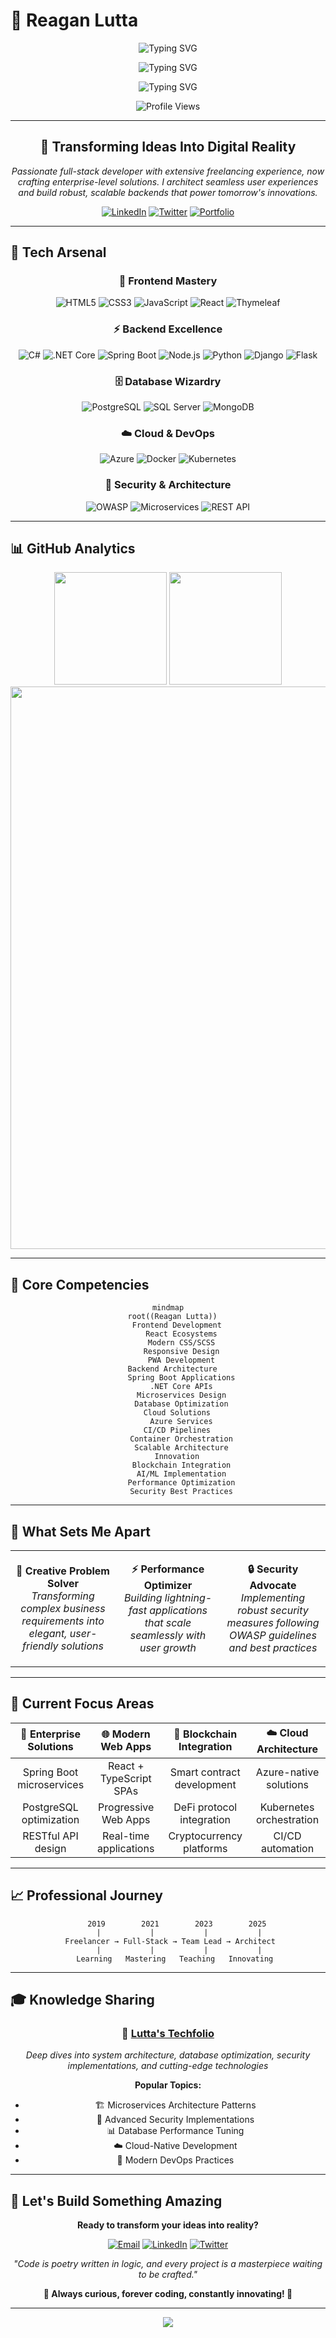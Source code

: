 # 💫 Reagan Lutta  

<div align="center">

![Typing SVG](https://readme-typing-svg.demolab.com?font=Fira+Code&weight=700&size=36&duration=2500&pause=1200&color=6C63FF&center=true&vCenter=true&width=1000&lines=👋+Hi%2C+I'm+Reagan+Lutta)


![Typing SVG](https://readme-typing-svg.demolab.com?font=Fira+Code&weight=600&size=28&duration=2500&pause=1200&color=00C9A7&center=true&vCenter=true&width=1000&lines=Full-Stack+Architect;Innovation+Catalyst;Cloud+%26+AI+Explorer)


![Typing SVG](https://readme-typing-svg.demolab.com?font=Fira+Code&size=24&duration=2000&pause=1000&color=FF6B6B&center=true&vCenter=true&width=900&lines=Full-Stack+Developer;Cloud+Architect;Tech+Enthusiast;AI+%26+Blockchain+Explorer)

<img src="https://komarev.com/ghpvc/?username=reagan27&label=Profile%20Views&color=6C63FF&style=for-the-badge" alt="Profile Views" />

</div>

---

<div align="center">

## 🎯 **Transforming Ideas Into Digital Reality**

*Passionate full-stack developer with extensive freelancing experience, now crafting enterprise-level solutions. I architect seamless user experiences and build robust, scalable backends that power tomorrow's innovations.*

</div>

<div align="center">
  
  [![LinkedIn](https://img.shields.io/badge/LinkedIn-Connect-0077B5?style=for-the-badge&logo=linkedin&logoColor=white)](https://www.linkedin.com/in/reagan-lutta-115919211/)
  [![Twitter](https://img.shields.io/badge/Twitter-Follow-1DA1F2?style=for-the-badge&logo=twitter&logoColor=white)](https://twitter.com/LuttaMd)
  [![Portfolio](https://img.shields.io/badge/Portfolio-Visit-FF6B6B?style=for-the-badge&logo=safari&logoColor=white)](https://reagan27.github.io/Reagan-DevPortfolio/)
  
</div>

---

## 🚀 **Tech Arsenal**

<div align="center">

### 🎨 **Frontend Mastery**
![HTML5](https://img.shields.io/badge/HTML5-E34F26?style=for-the-badge&logo=html5&logoColor=white)
![CSS3](https://img.shields.io/badge/CSS3-1572B6?style=for-the-badge&logo=css3&logoColor=white)
![JavaScript](https://img.shields.io/badge/JavaScript-F7DF1E?style=for-the-badge&logo=javascript&logoColor=black)
![React](https://img.shields.io/badge/React-20232A?style=for-the-badge&logo=react&logoColor=61DAFB)
![Thymeleaf](https://img.shields.io/badge/Thymeleaf-005F0F?style=for-the-badge&logo=thymeleaf&logoColor=white)

### ⚡ **Backend Excellence**
![C#](https://img.shields.io/badge/C%23-239120?style=for-the-badge&logo=c-sharp&logoColor=white)
![.NET Core](https://img.shields.io/badge/.NET_Core-5C2D91?style=for-the-badge&logo=.net&logoColor=white)
![Spring Boot](https://img.shields.io/badge/Spring_Boot-6DB33F?style=for-the-badge&logo=spring-boot&logoColor=white)
![Node.js](https://img.shields.io/badge/Node.js-43853D?style=for-the-badge&logo=node.js&logoColor=white)
![Python](https://img.shields.io/badge/Python-3776AB?style=for-the-badge&logo=python&logoColor=white)
![Django](https://img.shields.io/badge/Django-092E20?style=for-the-badge&logo=django&logoColor=white)
![Flask](https://img.shields.io/badge/Flask-000000?style=for-the-badge&logo=flask&logoColor=white)

### 🗄️ **Database Wizardry**
![PostgreSQL](https://img.shields.io/badge/PostgreSQL-316192?style=for-the-badge&logo=postgresql&logoColor=white)
![SQL Server](https://img.shields.io/badge/Microsoft_SQL_Server-CC2927?style=for-the-badge&logo=microsoft-sql-server&logoColor=white)
![MongoDB](https://img.shields.io/badge/MongoDB-4EA94B?style=for-the-badge&logo=mongodb&logoColor=white)

### ☁️ **Cloud & DevOps**
![Azure](https://img.shields.io/badge/Microsoft_Azure-0089D0?style=for-the-badge&logo=microsoft-azure&logoColor=white)
![Docker](https://img.shields.io/badge/Docker-2496ED?style=for-the-badge&logo=docker&logoColor=white)
![Kubernetes](https://img.shields.io/badge/Kubernetes-326CE5?style=for-the-badge&logo=kubernetes&logoColor=white)

### 🔐 **Security & Architecture**
![OWASP](https://img.shields.io/badge/OWASP-000000?style=for-the-badge&logo=owasp&logoColor=white)
![Microservices](https://img.shields.io/badge/Microservices-FF6B6B?style=for-the-badge&logo=api&logoColor=white)
![REST API](https://img.shields.io/badge/REST_API-02569B?style=for-the-badge&logo=rest&logoColor=white)

</div>

---

## 📊 **GitHub Analytics**

<div align="center">
  <img height="180em" src="https://github-readme-stats.vercel.app/api?username=reagan27&show_icons=true&theme=tokyonight&include_all_commits=true&count_private=true"/>
  <img height="180em" src="https://github-readme-stats.vercel.app/api/top-langs/?username=reagan27&layout=compact&langs_count=7&theme=tokyonight"/>
</div>

<div align="center">
  <img width="900" src="https://github-readme-activity-graph.vercel.app/graph?username=reagan27&theme=tokyo-night&bg_color=1a1b27&color=6C63FF&line=6C63FF&point=FFFFFF&hide_border=true" />
</div>

---

## 🎯 **Core Competencies**

<div align="center">

```mermaid
mindmap
  root((Reagan Lutta))
    Frontend Development
      React Ecosystems
      Modern CSS/SCSS
      Responsive Design
      PWA Development
    Backend Architecture  
      Spring Boot Applications
      .NET Core APIs
      Microservices Design
      Database Optimization
    Cloud Solutions
      Azure Services
      CI/CD Pipelines  
      Container Orchestration
      Scalable Architecture
    Innovation
      Blockchain Integration
      AI/ML Implementation
      Performance Optimization
      Security Best Practices
```

</div>

---

## 🌟 **What Sets Me Apart**

<table align="center">
<tr>
<td align="center" width="33%">

**🎨 Creative Problem Solver**
<br>
*Transforming complex business requirements into elegant, user-friendly solutions*

</td>
<td align="center" width="33%">

**⚡ Performance Optimizer**
<br>
*Building lightning-fast applications that scale seamlessly with user growth*

</td>
<td align="center" width="33%">

**🔒 Security Advocate**
<br>
*Implementing robust security measures following OWASP guidelines and best practices*

</td>
</tr>
</table>

---

## 🎪 **Current Focus Areas**

<div align="center">

| 🚀 **Enterprise Solutions** | 🌐 **Modern Web Apps** | 🔗 **Blockchain Integration** | ☁️ **Cloud Architecture** |
|:---:|:---:|:---:|:---:|
| Spring Boot microservices | React + TypeScript SPAs | Smart contract development | Azure-native solutions |
| PostgreSQL optimization | Progressive Web Apps | DeFi protocol integration | Kubernetes orchestration |
| RESTful API design | Real-time applications | Cryptocurrency platforms | CI/CD automation |

</div>

---

## 📈 **Professional Journey**

<div align="center">

```ascii
    2019        2021        2023        2025
     |           |           |           |
 Freelancer → Full-Stack → Team Lead → Architect
     |           |           |           |
   Learning   Mastering   Teaching   Innovating
```

</div>

---

## 🎓 **Knowledge Sharing**

<div align="center">

### 📝 [**Lutta's Techfolio**](https://reagan27.github.io/Reagan-DevPortfolio/)

*Deep dives into system architecture, database optimization, security implementations, and cutting-edge technologies*

**Popular Topics:**
- 🏗️ Microservices Architecture Patterns
- 🔐 Advanced Security Implementations  
- 📊 Database Performance Tuning
- ☁️ Cloud-Native Development
- 🚀 Modern DevOps Practices

</div>

---

## 🤝 **Let's Build Something Amazing**

<div align="center">

**Ready to transform your ideas into reality?**

[![Email](https://img.shields.io/badge/Email-Contact_Me-D14836?style=for-the-badge&logo=gmail&logoColor=white)](mailto:reaganlutta@email.com)
[![LinkedIn](https://img.shields.io/badge/LinkedIn-Let's_Connect-0077B5?style=for-the-badge&logo=linkedin&logoColor=white)](https://www.linkedin.com/in/reagan-lutta-115919211/)
[![Twitter](https://img.shields.io/badge/Twitter-Follow_Journey-1DA1F2?style=for-the-badge&logo=twitter&logoColor=white)](https://twitter.com/LuttaMd)

*"Code is poetry written in logic, and every project is a masterpiece waiting to be crafted."*

**🌟 Always curious, forever coding, constantly innovating! 🚀**

</div>

---

<div align="center">
  <img src="https://capsule-render.vercel.app/api?type=waving&color=6C63FF&height=100&section=footer"/>
</div>
